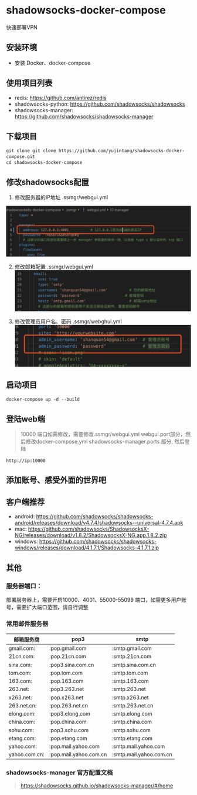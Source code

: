 # shadowsocks-docker-compose
快速部署VPN

## 安装环境
- 安装 Docker、docker-compose

## 使用项目列表
* redis: https://github.com/antirez/redis
* shadowsocks-python: https://github.com/shadowsocks/shadowsocks
* shadowsocks-manager: https://github.com/shadowsocks/shadowsocks-manager

## 下载项目
```
git clone git clone https://github.com/yujintang/shadowsocks-docker-compose.git
cd shadowsocks-docker-compose
```
## 修改shadowsocks配置
1. 修改服务器的IP地址  .ssmgr/webgui.yml

![](https://raw.githubusercontent.com/yujintang/imageHosting/master/wechat/WechatIMG5816.jpeg)

2. 修改邮箱配置 .ssmgr/webgui.yml
![](https://raw.githubusercontent.com/yujintang/imageHosting/master/wechat/WeChat8958daa430434ee93d2dd60aaaa003e0.png)

3. 修改管理员用户名、密码 .ssmgr/webghui.yml
![](https://raw.githubusercontent.com/yujintang/imageHosting/master/wechat/WeChatbcddc8b9533ed431ead0d73a11cfedae.png)

## 启动项目
```
docker-compose up -d --build
```
## 登陆web端
> 10000 端口如需修改，需要修改.ssmgr/webgui.yml webgui.port部分，然后修改docker-compose.yml shadowsocks-manager.ports 部分, 然后登陆
```
http://ip:10000
```
## 添加账号、感受外面的世界吧

## 客户端推荐
* android: https://github.com/shadowsocks/shadowsocks-android/releases/download/v4.7.4/shadowsocks--universal-4.7.4.apk
* mac: https://github.com/shadowsocks/ShadowsocksX-NG/releases/download/v1.8.2/ShadowsocksX-NG.app.1.8.2.zip
* windows: https://github.com/shadowsocks/shadowsocks-windows/releases/download/4.1.7.1/Shadowsocks-4.1.7.1.zip

## 其他
### 服务器端口：
部署服务器上，需要开启10000、4001、55000-55099 端口，如需更多用户账号，需要扩大端口范围，请自行调整
### 常用邮件服务器

| 邮箱服务商 | pop3 | smtp |
| --  |  --- | -- |
| gmail.com: | :pop.gmail.com | :smtp.gmail.com|
| 21cn.com:  | :pop.21cn.com  | :smtp.21cn.com|
| sina.com:  | :pop3.sina.com.cn  | :smtp.sina.com.cn |
| tom.com:  | :pop.tom.com  | :smtp.tom.com |
| 163.com:  | :pop.163.com  | :smtp.163.com |
| 263.net:  | :pop3.263.net  | :smtp.263.net |
| x263.net:  | :pop.x263.net  | :smtp.x263.net |
| 263.net.cn:  | :pop.263.net.cn  | :smtp.263.net.cn |
| elong.com:  | :pop3.elong.com  | :smtp.elong.com |
| china.com:  | :pop.china.com  | :smtp.china.com |
| sohu.com:  | :pop3.sohu.com  | :smtp.sohu.com |
| etang.com:  | :pop.etang.com  | :smtp.etang.com |
| yahoo.com:  | :pop.mail.yahoo.com  | :smtp.mail.yahoo.com |
| yahoo.com.cn:  | :pop.mail.yahoo.com.cn  | :smtp.mail.yahoo.com.cn |

### shadowsocks-manager 官方配置文档
> https://shadowsocks.github.io/shadowsocks-manager/#/home

